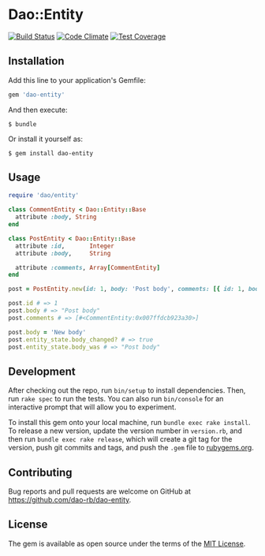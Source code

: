 # Dao::Entity

[![Build Status](https://travis-ci.org/dao-rb/dao-entity.svg?branch=master)](https://travis-ci.org/dao-rb/dao-entity)
[![Code Climate](https://codeclimate.com/github/dao-rb/dao-entity/badges/gpa.svg)](https://codeclimate.com/github/dao-rb/dao-entity)
[![Test Coverage](https://codeclimate.com/repos/5772c7717be4200075002276/badges/7a1a924db7afcf9ed068/coverage.svg)](https://codeclimate.com/repos/5772c7717be4200075002276/coverage)

## Installation

Add this line to your application's Gemfile:

```ruby
gem 'dao-entity'
```

And then execute:

    $ bundle

Or install it yourself as:

    $ gem install dao-entity

## Usage

```ruby
require 'dao/entity'

class CommentEntity < Dao::Entity::Base
  attribute :body, String
end

class PostEntity < Dao::Entity::Base
  attribute :id,       Integer
  attribute :body,     String

  attribute :comments, Array[CommentEntity]
end

post = PostEntity.new(id: 1, body: 'Post body', comments: [{ id: 1, body: 'Comment body' }])

post.id # => 1
post.body # => "Post body"
post.comments # => [#<CommentEntity:0x007ffdcb923a30>]

post.body = 'New body'
post.entity_state.body_changed? # => true
post.entity_state.body_was # => "Post body"
```

## Development

After checking out the repo, run `bin/setup` to install dependencies. Then, run `rake spec` to run the tests. You can also run `bin/console` for an interactive prompt that will allow you to experiment.

To install this gem onto your local machine, run `bundle exec rake install`. To release a new version, update the version number in `version.rb`, and then run `bundle exec rake release`, which will create a git tag for the version, push git commits and tags, and push the `.gem` file to [rubygems.org](https://rubygems.org).

## Contributing

Bug reports and pull requests are welcome on GitHub at https://github.com/dao-rb/dao-entity.


## License

The gem is available as open source under the terms of the [MIT License](http://opensource.org/licenses/MIT).

